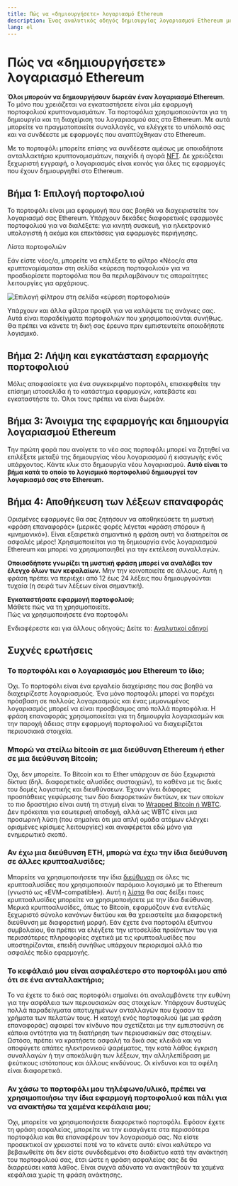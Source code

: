 ```yaml
---
title: Πώς να «δημιουργήσετε» λογαριασμό Ethereum
description: Ένας αναλυτικός οδηγός δημιουργίας λογαριασμού Ethereum με τη χρήση πορτοφολιού.
lang: el
---
```


# Πώς να «δημιουργήσετε» λογαριασμό Ethereum

**Όλοι μπορούν να δημιουργήσουν δωρεάν έναν λογαριασμό Ethereum**. Το μόνο που χρειάζεται να εγκαταστήσετε είναι μία εφαρμογή πορτοφολιού κρυπτονομισμάτων. Τα πορτοφόλια χρησιμοποιούνται για τη δημιουργία και τη διαχείριση του λογαριασμού σας στο Ethereum. Με αυτά μπορείτε να πραγματοποιείτε συναλλαγές, να ελέγχετε το υπόλοιπό σας και να συνδέεστε με εφαρμογές που αναπτύχθηκαν στο Ethereum.

Με το πορτοφόλι μπορείτε επίσης να συνδέεστε αμέσως με οποιοδήποτε ανταλλακτήριο κρυπτονομισμάτων, παιχνίδι ή αγορά [NFT](/glossary/#nft). Δε χρειάζεται ξεχωριστή εγγραφή, ο λογαριασμός είναι κοινός για όλες τις εφαρμογές που έχουν δημιουργηθεί στο Ethereum.

## Βήμα 1: Επιλογή πορτοφολιού

Το πορτοφόλι είναι μια εφαρμογή που σας βοηθά να διαχειριστείτε τον λογαριασμό σας Ethereum. Υπάρχουν δεκάδες διαφορετικές εφαρμογές πορτοφολιού για να διαλέξετε: για κινητή συσκευή, για ηλεκτρονικό υπολογιστή ή ακόμα και επεκτάσεις για εφαρμογές περιήγησης.


<ButtonLink href="/wallets/find-wallet/">
  Λίστα πορτοφολιών
</ButtonLink>

Εάν είστε νέος/α, μπορείτε να επιλέξετε το φίλτρο «Νέος/α στα κρυπτονομίσματα» στη σελίδα «εύρεση πορτοφολιού» για να προσδιορίσετε πορτοφόλια που θα περιλαμβάνουν τις απαραίτητες λειτουργίες για αρχάριους.

![Επιλογή φίλτρου στη σελίδα «εύρεση πορτοφολιού»](./wallet-box.png)

Υπάρχουν και άλλα φίλτρα προφίλ για να καλύψετε τις ανάγκες σας. Αυτά είναι παραδείγματα πορτοφολιών που χρησιμοποιούνται συνήθως. Θα πρέπει να κάνετε τη δική σας έρευνα πριν εμπιστευτείτε οποιοδήποτε λογισμικό.

## Βήμα 2: Λήψη και εγκατάσταση εφαρμογής πορτοφολιού

Μόλις αποφασίσετε για ένα συγκεκριμένο πορτοφόλι, επισκεφθείτε την επίσημη ιστοσελίδα ή το κατάστημα εφαρμογών, κατεβάστε και εγκαταστήστε το. Όλοι τους πρέπει να είναι δωρεάν.

## Βήμα 3: Άνοιγμα της εφαρμογής και δημιουργία λογαριασμού Ethereum

Την πρώτη φορά που ανοίγετε το νέο σας πορτοφόλι μπορεί να ζητηθεί να επιλέξετε μεταξύ της δημιουργίας νέου λογαριασμού ή εισαγωγής ενός υπάρχοντος. Κάντε κλικ στο δημιουργία νέου λογαριασμού. **Αυτό είναι το βήμα κατά το οποίο το λογισμικό πορτοφολιού δημιουργεί τον λογαριασμό σας στο Ethereum.**

## Βήμα 4: Αποθήκευση των λέξεων επαναφοράς

Ορισμένες εφαρμογές θα σας ζητήσουν να αποθηκεύσετε τη μυστική «φράση επαναφοράς» (μερικές φορές λέγεται «φράση σπόρου» ή «μνημονικό»). Είναι εξαιρετικά σημαντικό η φράση αυτή να διατηρείται σε ασφαλές μέρος! Χρησιμοποιείται για τη δημιουργία ενός λογαριασμού Ethereum και μπορεί να χρησιμοποιηθεί για την εκτέλεση συναλλαγών.

**Οποιοσδήποτε γνωρίζει τη μυστική φράση μπορεί να αναλάβει τον έλεγχο όλων των κεφαλαίων.** Μην την κοινοποιείτε σε άλλους. Αυτή η φράση πρέπει να περιέχει από 12 έως 24 λέξεις που δημιουργούνται τυχαία (η σειρά των λέξεων είναι σημαντική).

<div>
<Alert variant="update">
<Emoji text=":eyes:" className="text-4xl"/>
<AlertContent className="flex-row justify-between items-center">
  <div><b>Εγκαταστήσατε εφαρμογή πορτοφολιού;</b><br/> Μάθετε πώς να τη χρησιμοποιείτε.</div>
  <ButtonLink href="/guides/how-to-use-a-wallet">
    Πώς να χρησιμοποιήσετε ένα πορτοφόλι
  </ButtonLink>
 </AlertContent>
</Alert>
</div>

Ενδιαφέρεστε και για άλλους οδηγούς; Δείτε το: [Αναλυτικοί οδηγοί](/guides/)

## Συχνές ερωτήσεις

### Το πορτοφόλι και ο λογαριασμός μου Ethereum το ίδιο;

Όχι. Το πορτοφόλι είναι ένα εργαλείο διαχείρισης που σας βοηθά να διαχειρίζεστε λογαριασμούς. Ένα μόνο πορτοφόλι μπορεί να παρέχει πρόσβαση σε πολλούς λογαριασμούς και ένας μεμονωμένος λογαριασμός μπορεί να είναι προσβάσιμος από πολλά πορτοφόλια. Η φράση επαναφοράς χρησιμοποιείται για τη δημιουργία λογαριασμών και την παροχή άδειας στην εφαρμογή πορτοφολιού να διαχειρίζεται περιουσιακά στοιχεία.

### Μπορώ να στείλω bitcoin σε μια διεύθυνση Ethereum ή ether σε μια διεύθυνση Bitcoin;

Όχι, δεν μπορείτε. Το Bitcoin και το Ether υπάρχουν σε δύο ξεχωριστά δίκτυα (δηλ. διαφορετικές αλυσίδες συστοιχιών), το καθένα με τις δικές του δομές λογιστικής και διευθύνσεων. Έχουν γίνει διάφορες προσπάθειες γεφύρωσης των δύο διαφορετικών δικτύων, εκ των οποίων το πιο δραστήριο είναι αυτή τη στιγμή είναι το [Wrapped Bitcoin ή WBTC](https://www.bitcoin.com/get-started/what-is-wbtc/). Δεν πρόκειται για εσωτερική αποδοχή, αλλά ως WBTC είναι μια προσωρινή λύση (που σημαίνει ότι μια απλή ομάδα ατόμων ελέγχει ορισμένες κρίσιμες λειτουργίες) και αναφέρεται εδώ μόνο για ενημερωτικό σκοπό.

### Αν έχω μια διεύθυνση ETH, μπορώ να έχω την ίδια διεύθυνση σε άλλες κρυπτοαλυσίδες;

Μπορείτε να χρησιμοποιήσετε την ίδια [διεύθυνση](/glossary/#address) σε όλες τις κρυπτοαλυσίδες που χρησιμοποιούν παρόμοιο λογισμικό με το Ethereum (γνωστό ως «EVM-compatible»). Αυτή η [λίστα](https://chainlist.org/) θα σας δείξει ποιες κρυπτοαλυσίδες μπορείτε να χρησιμοποιήσετε με την ίδια διεύθυνση. Μερικά κρυπτοαλυσίδες, όπως το Bitcoin, εφαρμόζουν ένα εντελώς ξεχωριστό σύνολο κανόνων δικτύου και θα χρειαστείτε μια διαφορετική διεύθυνση με διαφορετική μορφή. Εάν έχετε ένα πορτοφόλι έξυπνου συμβολαίου, θα πρέπει να ελέγξετε την ιστοσελίδα προϊόντων του για περισσότερες πληροφορίες σχετικά με τις κρυπτοαλυσίδες που υποστηρίζονται, επειδή συνήθως υπάρχουν περιορισμοί αλλά πιο ασφαλές πεδίο εφαρμογής.

### Το κεφάλαιό μου είναι ασφαλέστερο στο πορτοφόλι μου από ότι σε ένα ανταλλακτήριο;

Το να έχετε το δικό σας πορτοφόλι σημαίνει ότι αναλαμβάνετε την ευθύνη για την ασφάλεια των περιουσιακών σας στοιχείων. Υπάρχουν δυστυχώς πολλά παραδείγματα αποτυχημένων ανταλλαγών που έχασαν τα χρήματα των πελατών τους. Η κατοχή ενός πορτοφολιού (με μια φράση επαναφοράς) αφαιρεί τον κίνδυνο που σχετίζεται με την εμπιστοσύνη σε κάποια οντότητα για τη διατήρηση των περιουσιακών σας στοιχείων. Ωστόσο, πρέπει να κρατήσετε ασφαλή τα δικά σας κλειδιά και να αποφύγετε απάτες ηλεκτρονικού ψαρέματος, την κατά λάθος έγκριση συναλλαγών ή την αποκάλυψη των λέξεων, την αλληλεπίδραση με ψεύτικους ιστότοπους και άλλους κινδύνους. Οι κίνδυνοι και τα οφέλη είναι διαφορετικά.

### Αν χάσω το πορτοφόλι μου τηλέφωνο/υλικό, πρέπει να χρησιμοποιήσω την ίδια εφαρμογή πορτοφολιού και πάλι για να ανακτήσω τα χαμένα κεφάλαια μου;

Όχι, μπορείτε να χρησιμοποιήσετε διαφορετικό πορτοφόλι. Εφόσον έχετε τη φράση ασφαλείας, μπορείτε να την εισαγάγετε στα περισσότερα πορτοφόλια και θα επαναφέρουν τον λογαριασμό σας. Να είστε προσεκτικοί αν χρειαστεί ποτέ να το κάνετε αυτό: είναι καλύτερο να βεβαιωθείτε ότι δεν είστε συνδεδεμένοι στο διαδίκτυο κατά την ανάκτηση του πορτοφολιού σας, έτσι ώστε η φράση ασφαλείας σας δε θα διαρρεύσει κατά λάθος. Είναι συχνά αδύνατο να ανακτηθούν τα χαμένα κεφάλαια χωρίς τη φράση ανάκτησης.
